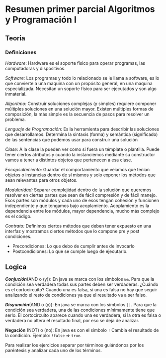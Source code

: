 # Resumen primer parcial Algoritmos y Programación I
## Teoria
### Definiciones
*Hardware*: Hardware es el soporte físico para operar programas, las computadoras y dispositivos.

*Software:* Los programas y todo lo relacionado se le llama a software, es lo que convierte a una maquina con un propósito general, en una maquina especializada. Necesitan un soporte físico para ser ejecutados y son algo inmaterial.

*Algoritmo:* Construir soluciones complejas (y simples) requiere componer múltiples soluciones en una solución mayor. Existen múltiples formas de composición, la más simple es la secuencia de pasos para resolver un problema.

*Lenguaje de Programación:* Es la herramienta para describir las soluciones que desarrollamos. Determina la sintaxis (forma) y semántica (significado) de las sentencias que podemos usar para construir una solución

*Clase*: A la clase la pueden ver como si fuera un témplate o plantilla. Puede tener ciertos atributos y cuando la instanciemos mediante su constructor vamos a tener a distintos objetos que pertenecen a esa clase.

*Encapsulamiento:* Guardar el comportamiento que veíamos que tenían objetos o instancias dentro de sí mismos y solo exponer los métodos que sean relevantes para otros objetos.

*Modularidad:* Separar complejidad dentro de la solución que queremos resolver en ciertas partes que sean de fácil compresión y de fácil manejo. Esos partes son módulos y cada uno de esos tengan cohesión y funcionen independiente y que tengamos bajo acoplamiento. Acoplamiento es la dependencia entre los módulos, mayor dependencia, mucho más complejo es el código.

*Contrato:* Definimos ciertos métodos que deben tener expuesto en una interfaz y mostramos ciertos métodos que lo compone pre y post condiciones. 
+ Precondiciones: Lo que debo de cumplir antes de invocarlo
+ Postcondiciones: Lo que se cumple luego de ejecutarlo.

## Logica

___Conjución___(AND o (y)): En java se marca con los símbolos ```&&```. Para que la condición sea verdadera todas sus partes deben ser verdaderas. 
¿Cuándo es el cortocircuito? Cuando una es falsa, si una es falsa no hay que seguir analizando el resto de condiciones ya que el resultado va a ser falso.

___Disyunción___(AND o (y)): En java se marca con los símbolos ```||```. Para que la condición sea verdadera, una de las condiciones mínimamente tiene que serlo.
El cortocircuito aparece cuando una es verdadera, si la otra es falsa o verdadera no altera el resultado final, por eso se deja de analizar. 

____Negación____ (NOT) o (no): En java es con el símbolo ```!``` Cambia el resultado de la condición. Ejemplo: ```!false``` => ```true```.

Para realizar los ejercicios separar por términos guiándonos por los paréntesis y analizar cada uno de los términos. 


